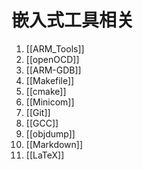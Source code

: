 # 嵌入式工具相关
1. [[ARM_Tools]]
2. [[openOCD]]
3. [[ARM-GDB]]
4. [[Makefile]]
5. [[cmake]]
6. [[Minicom]]
7. [[Git]]
8. [[GCC]]
9. [[objdump]]
10. [[Markdown]]
11. [[LaTeX]]
